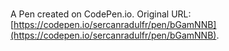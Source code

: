 # 

A Pen created on CodePen.io. Original URL: [https://codepen.io/sercanradulfr/pen/bGamNNB](https://codepen.io/sercanradulfr/pen/bGamNNB).



